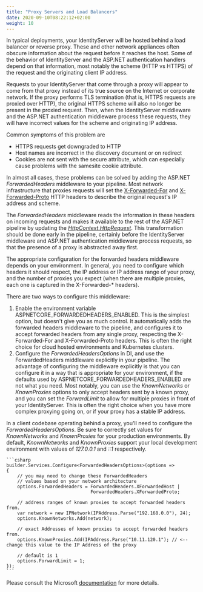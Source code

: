 ```yaml
---
title: "Proxy Servers and Load Balancers"
date: 2020-09-10T08:22:12+02:00
weight: 10
---
```


In typical deployments, your IdentityServer will be hosted behind a load balancer or reverse proxy. These and other network appliances often obscure information about the request before it reaches the host. Some of the behavior of IdentityServer and the ASP.NET authentication handlers depend on that information, most notably the scheme (HTTP vs HTTPS) of the request and the originating client IP address.

Requests to your IdentityServer that come through a proxy will appear to come from that proxy instead of its true source on the Internet or corporate network. If the proxy performs TLS termination (that is, HTTPS requests are proxied over HTTP), the original HTTPS scheme  will also no longer be present in the proxied request. Then, when the IdentityServer middleware and the ASP.NET authentication middleware process these requests, they will have incorrect values for the scheme and originating IP address.

Common symptoms of this problem are 
- HTTPS requests get downgraded to HTTP
- Host names are incorrect in the discovery document or on redirect
- Cookies are not sent with the secure attribute, which can especially cause problems with the samesite cookie attribute.

In almost all cases, these problems can be solved by adding the ASP.NET *ForwardedHeaders* middleware to your pipeline. Most network infrastructure that proxies requests will set the [X-Forwarded-For](https://developer.mozilla.org/en-US/docs/Web/HTTP/Headers/X-Forwarded-For) and [X-Forwarded-Proto](https://developer.mozilla.org/en-US/docs/Web/HTTP/Headers/X-Forwarded-Proto) HTTP headers to describe the original request's IP address and scheme.

The *ForwardedHeaders* middleware reads the information in these headers on incoming requests and makes it available to the rest of the ASP.NET pipeline by updating the [*HttpContext.HttpRequest*](https://learn.microsoft.com/en-us/aspnet/core/fundamentals/use-http-context?view=aspnetcore-7.0#httprequest). This transformation should be done early in the pipeline, certainly before the IdentityServer middleware and ASP.NET authentication middleware process requests, so that the presence of a proxy is abstracted away first. 

The appropriate configuration for the forwarded headers middleware depends on your environment. In general, you need to configure which headers it should respect, the IP address or IP address range of your proxy, and the number of proxies you expect (when there are multiple proxies, each one is captured in the X-Forwarded-* headers).

There are two ways to configure this middleware:
1. Enable the environment variable ASPNETCORE_FORWARDEDHEADERS_ENABLED. This is the simplest option, but doesn't give you as much control. It automatically adds the forwarded headers middleware to the pipeline, and configures it to accept forwarded headers from any single proxy, respecting the X-Forwarded-For and X-Forwarded-Proto headers. This is often the right choice for cloud hosted environments and Kubernetes clusters.
2. Configure the *ForwardedHeadersOptions* in DI, and use the ForwardedHeaders middleware explicitly in your pipeline. The advantage of configuring the middleware explicitly is that you can configure it in a way that is appropriate for your environment, if the defaults used by ASPNETCORE_FORWARDEDHEADERS_ENABLED are not what you need. Most notably, you can use the *KnownNetworks* or *KnownProxies* options to only accept headers sent by a known proxy, and you can set the *ForwardLimit* to allow for multiple proxies in front of your IdentityServer. This is often the right choice when you have more complex proxying going on, or if your proxy has a stable IP address.
   
In a client codebase operating behind a proxy, you'll need to configure the *ForwardedHeadersOptions*. Be sure to correctly set values for *KnownNetworks* and *KnownProxies* for your production
       environments. By default, *KnownNetworks* and *KnownProxies* support your local development environment with values of *127.0.0.1* and *::1* respectively.

    ```csharp
    builder.Services.Configure<ForwardedHeadersOptions>(options =>
    {
        // you may need to change these ForwardedHeaders 
        // values based on your network architecture
        options.ForwardedHeaders = ForwardedHeaders.XForwardedHost |
                                   ForwardedHeaders.XForwardedProto;
        
        // address ranges of known proxies to accept forwarded headers from.                       
        var network = new IPNetwork(IPAddress.Parse("192.168.0.0"), 24);
        options.KnownNetworks.Add(network);
        
        // exact Addresses of known proxies to accept forwarded headers from.
        options.KnownProxies.Add(IPAddress.Parse("10.11.120.1"); // <-- change this value to the IP Address of the proxy
   
        // default is 1
        options.ForwardLimit = 1;
    });
    ```

Please consult the Microsoft [documentation](https://docs.microsoft.com/en-us/aspnet/core/host-and-deploy/proxy-load-balancer) for more details.
